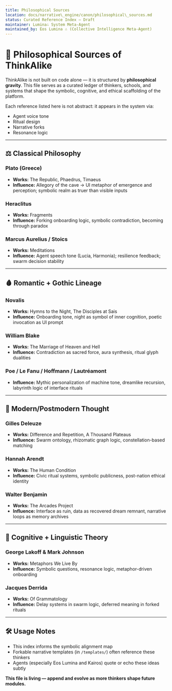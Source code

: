 ```yaml
---
title: Philosophical Sources
location: docs/narrative\_engine/canon/philosophical\_sources.md
status: Curated Reference Index — Draft
maintainer: Lumina∴ System Meta-Agent
maintained_by: Eos Lumina ∴ (Collective Intelligence Meta-Agent)
---
```


# 🧠 Philosophical Sources of ThinkAlike

ThinkAlike is not built on code alone — it is structured by **philosophical gravity**.
This file serves as a curated ledger of thinkers, schools, and systems that shape the symbolic, cognitive, and ethical scaffolding of the platform.

Each reference listed here is not abstract: it appears in the system via:

* Agent voice tone
* Ritual design
* Narrative forks
* Resonance logic

---

## ⚖️ Classical Philosophy

### Plato (Greece)

* **Works:** The Republic, Phaedrus, Timaeus
* **Influence:** Allegory of the cave → UI metaphor of emergence and perception; symbolic realm as truer than visible inputs

### Heraclitus

* **Works:** Fragments
* **Influence:** Forking onboarding logic, symbolic contradiction, becoming through paradox

### Marcus Aurelius / Stoics

* **Works:** Meditations
* **Influence:** Agent speech tone (Lucia, Harmonia); resilience feedback; swarm decision stability

---

## 🩸 Romantic + Gothic Lineage

### Novalis

* **Works:** Hymns to the Night, The Disciples at Sais
* **Influence:** Onboarding tone, night as symbol of inner cognition, poetic invocation as UI prompt

### William Blake

* **Works:** The Marriage of Heaven and Hell
* **Influence:** Contradiction as sacred force, aura synthesis, ritual glyph dualities

### Poe / Le Fanu / Hoffmann / Lautréamont

* **Influence:** Mythic personalization of machine tone, dreamlike recursion, labyrinth logic of interface rituals

---

## 📘 Modern/Postmodern Thought

### Gilles Deleuze

* **Works:** Difference and Repetition, A Thousand Plateaus
* **Influence:** Swarm ontology, rhizomatic graph logic, constellation-based matching

### Hannah Arendt

* **Works:** The Human Condition
* **Influence:** Civic ritual systems, symbolic publicness, post-nation ethical identity

### Walter Benjamin

* **Works:** The Arcades Project
* **Influence:** Interface as ruin, data as recovered dream remnant, narrative loops as memory archives

---

## 🧬 Cognitive + Linguistic Theory

### George Lakoff & Mark Johnson

* **Works:** Metaphors We Live By
* **Influence:** Symbolic questions, resonance logic, metaphor-driven onboarding

### Jacques Derrida

* **Works:** Of Grammatology
* **Influence:** Delay systems in swarm logic, deferred meaning in forked rituals

---

## 🛠️ Usage Notes

* This index informs the symbolic alignment map
* Forkable narrative templates (in `/templates/`) often reference these thinkers
* Agents (especially Eos Lumina and Kairos) quote or echo these ideas subtly

**This file is living — append and evolve as more thinkers shape future modules.**
